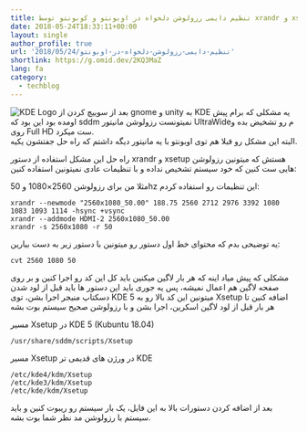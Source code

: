 ```yaml
---
title: تنظیم دایمی رزولوشن دلخواه در اوبونتو و کوبونتو توسط xrandr و xsetup
date: 2018-05-24T18:33:11+00:00
layout: single
author_profile: true
url: '2018/05/24/تنظیم-دایمی-رزولوشن-دلخواه-در-اوبونتو'
shortlink: https://g.omid.dev/2KQ3MaZ
lang: fa
category: 
  - techblog
---
```

![KDE Logo](/images/2018/05/KDE_Logo_Official_Lineart_Detailed.svg_-150x150.png) بعد از سوییچ کردن از gnome و unity به KDE یه مشکلی که برام پیش اومده بود این بود که sddm نمیتونست رزولوشن مانیتور UltraWideم رو تشخیض بده و روی Full HD ست میکرد.  
البته این مشکل رو قبلا هم توی اوبونتو با یه مانیتور دیگه داشتم که راه حل جفتشون یکیه.

راه حل این مشکل استفاده از دستور xrandr و xsetup هستش که میتونین رزولوشن هایی ست کنین که خود سیستم تشخیص نداده و با تنظیمات عادی نمیتونین استفاده کنین:

مثلا من برای رزولوشن 2560×1080 و 50hz این تنظیمات رو استفاده کردم:

```shell
xrandr --newmode "2560x1080_50.00" 188.75 2560 2712 2976 3392 1080 1083 1093 1114 -hsync +vsync
xrandr --addmode HDMI-2 2560x1080_50.00
xrandr -s 2560x1080 -r 50
```

یه توضیحی بدم که محتوای خط اول دستور رو میتونین با دستور زیر به دست بیارین:

`cvt 2560 1080 50`

مشکلی که پیش میاد اینه که هر بار لاگین میکنین باید کل این کد رو اجرا کنین و بر روی صفحه لاگین هم اعمال نمیشه، پس یه جوری باید این دستور ها باید قبل از لود شدن دسکتاپ منیجر اجرا بشن، توی KDE 5 میتونین این کد بالا رو به Xsetup اضافه کنین تا هر بار قبل از لود لاگین اسکرین، اجرا بشن و با رزولوشن صحیح سیستم بوت بشه

مسیر Xsetup در KDE 5 (Kubuntu 18.04)

`/usr/share/sddm/scripts/Xsetup`

مسیر Xsetup در ورژن های قدیمی تر KDE

```shell
/etc/kde4/kdm/Xsetup
/etc/kde3/kdm/Xsetup
/etc/kde/kdm/Xsetup
```

بعد از اضافه کردن دستورات بالا به این فایل، یک بار سیستم رو ریبوت کنین و باید سیستم با رزولوشن مد نظر شما بوت بشه.
